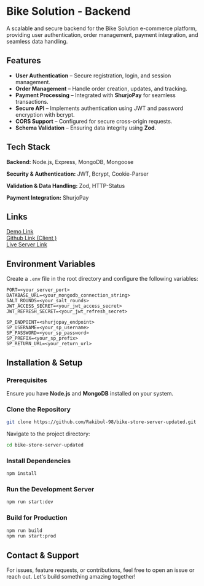 ﻿# Bike Solution - Backend

A scalable and secure backend for the Bike Solution e-commerce platform, providing user authentication, order management, payment integration, and seamless data handling.

## Features

- **User Authentication** – Secure registration, login, and session management.
- **Order Management** – Handle order creation, updates, and tracking.
- **Payment Processing** – Integrated with **ShurjoPay** for seamless transactions.
- **Secure API** – Implements authentication using JWT and password encryption with bcrypt.
- **CORS Support** – Configured for secure cross-origin requests.
- **Schema Validation** – Ensuring data integrity using **Zod**.

## Tech Stack

**Backend:** Node.js, Express, MongoDB, Mongoose

**Security & Authentication:** JWT, Bcrypt, Cookie-Parser

**Validation & Data Handling:** Zod, HTTP-Status

**Payment Integration:** ShurjoPay

## Links
[Demo Link](https://bike-solution-client-complete.vercel.app/)
<br>
[Github Link (Client )](https://github.com/Rakibul-98/bike-solution-client-complete-.git)
<br>
[Live Server Link](https://bike-store-server-updated.vercel.app/api/products)

## Environment Variables

Create a `.env` file in the root directory and configure the following variables:

```env
PORT=<your_server_port>
DATABASE_URL=<your_mongodb_connection_string>
SALT_ROUNDS=<your_salt_rounds>
JWT_ACCESS_SECRET=<your_jwt_access_secret>
JWT_REFRESH_SECRET=<your_jwt_refresh_secret>

SP_ENDPOINT=<shurjopay_endpoint>
SP_USERNAME=<your_sp_username>
SP_PASSWORD=<your_sp_password>
SP_PREFIX=<your_sp_prefix>
SP_RETURN_URL=<your_return_url>
```

## Installation & Setup

### Prerequisites
Ensure you have **Node.js** and **MongoDB** installed on your system.

### Clone the Repository

```bash
git clone https://github.com/Rakibul-98/bike-store-server-updated.git
```

Navigate to the project directory:

```bash
cd bike-store-server-updated
```

### Install Dependencies

```bash
npm install
```

### Run the Development Server

```bash
npm run start:dev
```

### Build for Production

```bash
npm run build
npm run start:prod
```

## Contact & Support

For issues, feature requests, or contributions, feel free to open an issue or reach out. Let's build something amazing together!
